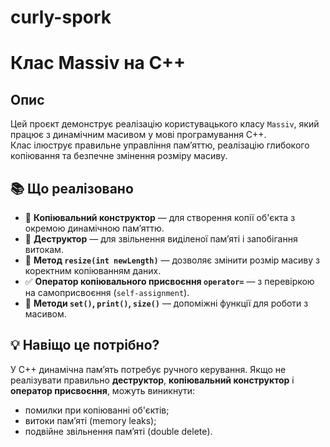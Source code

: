 # curly-spork
# Клас Massiv на C++

##  Опис

Цей проєкт демонструє реалізацію користувацького класу `Massiv`, який працює з динамічним масивом у мові програмування C++.  
Клас ілюструє правильне управління пам’яттю, реалізацію глибокого копіювання та безпечне змінення розміру масиву.

## 📚 Що реалізовано

- 🔄 **Копіювальний конструктор** — для створення копії об'єкта з окремою динамічною пам’яттю.
- 🧹 **Деструктор** — для звільнення виділеної пам’яті і запобігання витокам.
- 🧮 **Метод `resize(int newLength)`** — дозволяє змінити розмір масиву з коректним копіюванням даних.
- ✅ **Оператор копіювального присвоєння `operator=`** — з перевіркою на самоприсвоєння (`self-assignment`).
- 🧾 **Методи `set()`, `print()`, `size()`** — допоміжні функції для роботи з масивом.

## 💡 Навіщо це потрібно?

У C++ динамічна пам’ять потребує ручного керування. Якщо не реалізувати правильно **деструктор**, **копіювальний конструктор** і **оператор присвоєння**, можуть виникнути:

- помилки при копіюванні об'єктів;
- витоки пам’яті (memory leaks);
- подвійне звільнення пам’яті (double delete).
